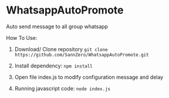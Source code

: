 # WhatsappAutoPromote
Auto send message to all group whatsapp

How To Use:
 1. Download/ Clone repository
`git clone https://github.com/SannZero/WhatsappAutoPromote.git`

 2. Install dependency: 
`npm install`

 3. Open file index.js to modify configuration message and delay
    
 5. Running javascript code:
`node index.js`
